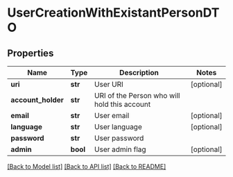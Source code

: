# UserCreationWithExistantPersonDTO

## Properties
Name | Type | Description | Notes
------------ | ------------- | ------------- | -------------
**uri** | **str** | User URI | [optional] 
**account_holder** | **str** | URI of the Person who will hold this account | 
**email** | **str** | User email | [optional] 
**language** | **str** | User language | [optional] 
**password** | **str** | User password | 
**admin** | **bool** | User admin flag | [optional] 

[[Back to Model list]](../README.md#documentation-for-models) [[Back to API list]](../README.md#documentation-for-api-endpoints) [[Back to README]](../README.md)



